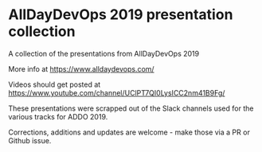 # AllDayDevOps 2019 presentation collection

A collection of the presentations from AllDayDevOps 2019

More info at https://www.alldaydevops.com/

Videos should get posted at https://www.youtube.com/channel/UClPT7QI0LysICC2nm41B9Fg/

These presentations were scrapped out of the Slack channels used for the various tracks for ADDO 2019.

Corrections, additions and updates are welcome - make those via a PR or Github issue.

